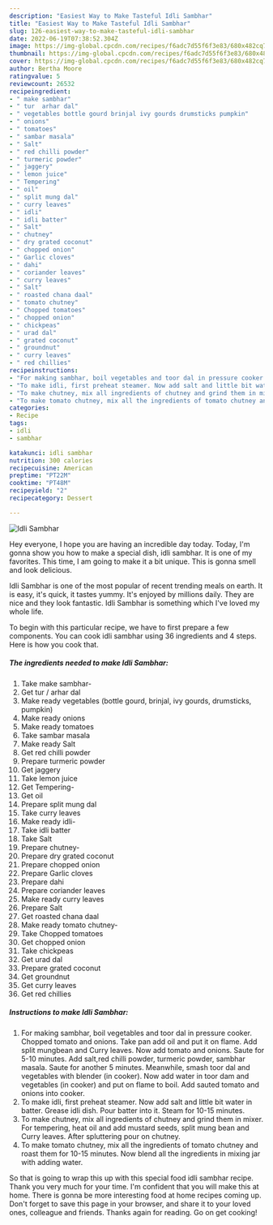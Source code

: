 ```yaml
---
description: "Easiest Way to Make Tasteful Idli Sambhar"
title: "Easiest Way to Make Tasteful Idli Sambhar"
slug: 126-easiest-way-to-make-tasteful-idli-sambhar
date: 2022-06-19T07:38:52.304Z
image: https://img-global.cpcdn.com/recipes/f6adc7d55f6f3e83/680x482cq70/idli-sambhar-recipe-main-photo.jpg
thumbnail: https://img-global.cpcdn.com/recipes/f6adc7d55f6f3e83/680x482cq70/idli-sambhar-recipe-main-photo.jpg
cover: https://img-global.cpcdn.com/recipes/f6adc7d55f6f3e83/680x482cq70/idli-sambhar-recipe-main-photo.jpg
author: Bertha Moore
ratingvalue: 5
reviewcount: 26532
recipeingredient:
- " make sambhar"
- " tur  arhar dal"
- " vegetables bottle gourd brinjal ivy gourds drumsticks pumpkin"
- " onions"
- " tomatoes"
- " sambar masala"
- " Salt"
- " red chilli powder"
- " turmeric powder"
- " jaggery"
- " lemon juice"
- " Tempering"
- " oil"
- " split mung dal"
- " curry leaves"
- " idli"
- " idli batter"
- " Salt"
- " chutney"
- " dry grated coconut"
- " chopped onion"
- " Garlic cloves"
- " dahi"
- " coriander leaves"
- " curry leaves"
- " Salt"
- " roasted chana daal"
- " tomato chutney"
- " Chopped tomatoes"
- " chopped onion"
- " chickpeas"
- " urad dal"
- " grated coconut"
- " groundnut"
- " curry leaves"
- " red chillies"
recipeinstructions:
- "For making sambhar, boil vegetables and toor dal in pressure cooker. Chopped tomato and onions. Take pan add oil and put it on flame. Add split mungbean and Curry leaves. Now add tomato and onions. Saute for 5-10 minutes. Add salt,red chilli powder, turmeric powder, sambhar masala. Saute for another 5 minutes. Meanwhile, smash toor dal and vegetables with blender (in cooker). Now add water in toor dam and vegetables (in cooker) and put on flame to boil. Add sauted tomato and onions into cooker."
- "To make idli, first preheat steamer. Now add salt and little bit water in batter. Grease idli dish. Pour batter into it. Steam for 10-15 minutes."
- "To make chutney, mix all ingredients of chutney and grind them in mixer. For tempering, heat oil and add mustard seeds, split mung bean and Curry leaves. After spluttering pour on chutney."
- "To make tomato chutney, mix all the ingredients of tomato chutney and roast them for 10-15 minutes. Now blend all the ingredients in mixing jar with adding water."
categories:
- Recipe
tags:
- idli
- sambhar

katakunci: idli sambhar 
nutrition: 300 calories
recipecuisine: American
preptime: "PT22M"
cooktime: "PT48M"
recipeyield: "2"
recipecategory: Dessert

---
```



![Idli Sambhar](https://img-global.cpcdn.com/recipes/f6adc7d55f6f3e83/680x482cq70/idli-sambhar-recipe-main-photo.jpg)

Hey everyone, I hope you are having an incredible day today. Today, I'm gonna show you how to make a special dish, idli sambhar. It is one of my favorites. This time, I am going to make it a bit unique. This is gonna smell and look delicious.

Idli Sambhar is one of the most popular of recent trending meals on earth. It is easy, it's quick, it tastes yummy. It's enjoyed by millions daily. They are nice and they look fantastic. Idli Sambhar is something which I've loved my whole life.




To begin with this particular recipe, we have to first prepare a few components. You can cook idli sambhar using 36 ingredients and 4 steps. Here is how you cook that.

<!--inarticleads1-->

##### The ingredients needed to make Idli Sambhar:

1. Take  make sambhar-
1. Get  tur / arhar dal
1. Make ready  vegetables (bottle gourd, brinjal, ivy gourds, drumsticks, pumpkin)
1. Make ready  onions
1. Make ready  tomatoes
1. Take  sambar masala
1. Make ready  Salt
1. Get  red chilli powder
1. Prepare  turmeric powder
1. Get  jaggery
1. Take  lemon juice
1. Get  Tempering-
1. Get  oil
1. Prepare  split mung dal
1. Take  curry leaves
1. Make ready  idli-
1. Take  idli batter
1. Take  Salt
1. Prepare  chutney-
1. Prepare  dry grated coconut
1. Prepare  chopped onion
1. Prepare  Garlic cloves
1. Prepare  dahi
1. Prepare  coriander leaves
1. Make ready  curry leaves
1. Prepare  Salt
1. Get  roasted chana daal
1. Make ready  tomato chutney-
1. Take  Chopped tomatoes
1. Get  chopped onion
1. Take  chickpeas
1. Get  urad dal
1. Prepare  grated coconut
1. Get  groundnut
1. Get  curry leaves
1. Get  red chillies




<!--inarticleads2-->

##### Instructions to make Idli Sambhar:

1. For making sambhar, boil vegetables and toor dal in pressure cooker. Chopped tomato and onions. Take pan add oil and put it on flame. Add split mungbean and Curry leaves. Now add tomato and onions. Saute for 5-10 minutes. Add salt,red chilli powder, turmeric powder, sambhar masala. Saute for another 5 minutes. Meanwhile, smash toor dal and vegetables with blender (in cooker). Now add water in toor dam and vegetables (in cooker) and put on flame to boil. Add sauted tomato and onions into cooker.
1. To make idli, first preheat steamer. Now add salt and little bit water in batter. Grease idli dish. Pour batter into it. Steam for 10-15 minutes.
1. To make chutney, mix all ingredients of chutney and grind them in mixer. For tempering, heat oil and add mustard seeds, split mung bean and Curry leaves. After spluttering pour on chutney.
1. To make tomato chutney, mix all the ingredients of tomato chutney and roast them for 10-15 minutes. Now blend all the ingredients in mixing jar with adding water.




So that is going to wrap this up with this special food idli sambhar recipe. Thank you very much for your time. I'm confident that you will make this at home. There is gonna be more interesting food at home recipes coming up. Don't forget to save this page in your browser, and share it to your loved ones, colleague and friends. Thanks again for reading. Go on get cooking!
